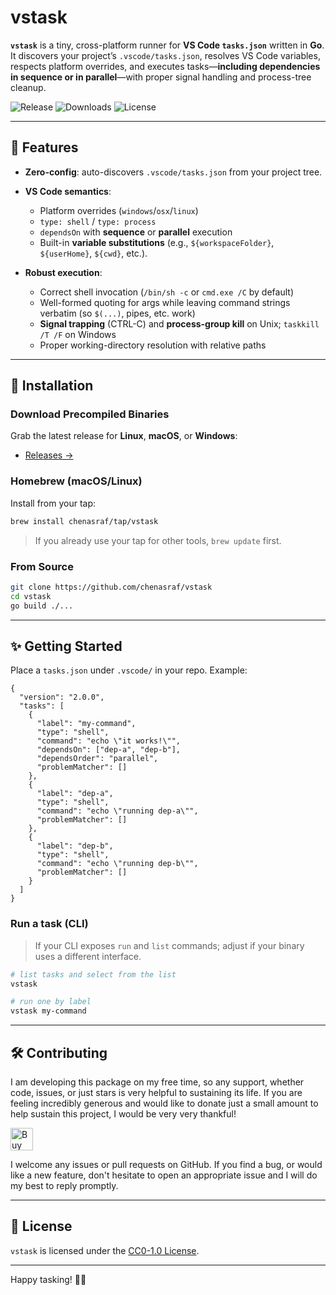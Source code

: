# vstask

**`vstask`** is a tiny, cross-platform runner for **VS Code `tasks.json`** written in **Go**. It
discovers your project’s `.vscode/tasks.json`, resolves VS Code variables, respects platform
overrides, and executes tasks—**including dependencies in sequence or in parallel**—with proper
signal handling and process-tree cleanup.

![Release](https://img.shields.io/github/v/release/chenasraf/vstask)
![Downloads](https://img.shields.io/github/downloads/chenasraf/vstask/total)
![License](https://img.shields.io/github/license/chenasraf/vstask)

---

## 🚀 Features

- **Zero-config**: auto-discovers `.vscode/tasks.json` from your project tree.
- **VS Code semantics**:
  - Platform overrides (`windows`/`osx`/`linux`)
  - `type: shell` / `type: process`
  - `dependsOn` with **sequence** or **parallel** execution
  - Built-in **variable substitutions** (e.g., `${workspaceFolder}`, `${userHome}`, `${cwd}`, etc.).

- **Robust execution**:
  - Correct shell invocation (`/bin/sh -c` or `cmd.exe /C` by default)
  - Well-formed quoting for args while leaving command strings verbatim (so `$(...)`, pipes, etc.
    work)
  - **Signal trapping** (CTRL-C) and **process-group kill** on Unix; `taskkill /T /F` on Windows
  - Proper working-directory resolution with relative paths

---

## 🎯 Installation

### Download Precompiled Binaries

Grab the latest release for **Linux**, **macOS**, or **Windows**:

- [Releases →](https://github.com/chenasraf/vstask/releases/latest)

### Homebrew (macOS/Linux)

Install from your tap:

```bash
brew install chenasraf/tap/vstask
```

> If you already use your tap for other tools, `brew update` first.

### From Source

```bash
git clone https://github.com/chenasraf/vstask
cd vstask
go build ./...
```

---

## ✨ Getting Started

Place a `tasks.json` under `.vscode/` in your repo. Example:

```jsonc
{
  "version": "2.0.0",
  "tasks": [
    {
      "label": "my-command",
      "type": "shell",
      "command": "echo \"it works!\"",
      "dependsOn": ["dep-a", "dep-b"],
      "dependsOrder": "parallel",
      "problemMatcher": []
    },
    {
      "label": "dep-a",
      "type": "shell",
      "command": "echo \"running dep-a\"",
      "problemMatcher": []
    },
    {
      "label": "dep-b",
      "type": "shell",
      "command": "echo \"running dep-b\"",
      "problemMatcher": []
    }
  ]
}
```

### Run a task (CLI)

> If your CLI exposes `run` and `list` commands; adjust if your binary uses a different interface.

```bash
# list tasks and select from the list
vstask

# run one by label
vstask my-command
```

---

## 🛠️ Contributing

I am developing this package on my free time, so any support, whether code, issues, or just stars is
very helpful to sustaining its life. If you are feeling incredibly generous and would like to donate
just a small amount to help sustain this project, I would be very very thankful!

<a href='https://ko-fi.com/casraf' target='_blank'>
<img height='36' style='border:0px;height:36px;' src='https://cdn.ko-fi.com/cdn/kofi1.png?v=3' alt='Buy Me a Coffee at ko-fi.com' />
</a>

I welcome any issues or pull requests on GitHub. If you find a bug, or would like a new feature,
don't hesitate to open an appropriate issue and I will do my best to reply promptly.

---

## 📜 License

`vstask` is licensed under the [CC0-1.0 License](/LICENSE).

---

Happy tasking! 🧰✨
